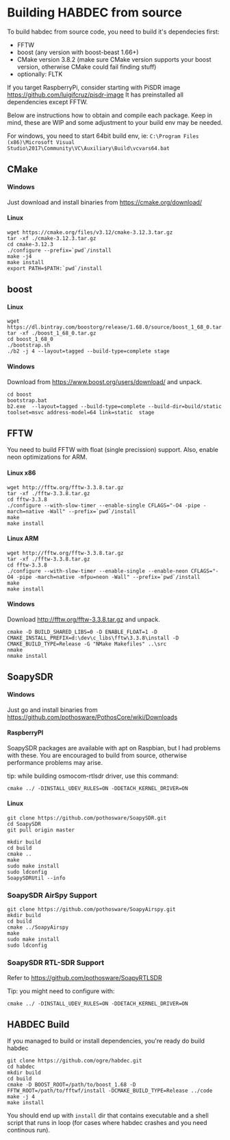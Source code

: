 # Building HABDEC from source

To build habdec from source code, you need to build it's dependecies first:
- FFTW
- boost (any version with boost-beast 1.66+)
- CMake version 3.8.2 (make sure CMake version supports your boost version, otherwise CMake could fail finding stuff)
- optionally: FLTK

If you target RaspberryPi, consider starting with PiSDR image https://github.com/luigifcruz/pisdr-image
It has preinstalled all dependencies except FFTW.

Below are instructions how to obtain and compile each package. Keep in mind, these are WIP and some adjustment to your build env may be needed.

For windows, you need to start 64bit build env, ie: `C:\Program Files (x86)\Microsoft Visual Studio\2017\Community\VC\Auxiliary\Build\vcvars64.bat`

## CMake

#### Windows
Just download and install binaries from https://cmake.org/download/

#### Linux
    wget https://cmake.org/files/v3.12/cmake-3.12.3.tar.gz
    tar -xf ./cmake-3.12.3.tar.gz
    cd cmake-3.12.3
    ./configure --prefix=`pwd`/install
    make -j4
    make install
    export PATH=$PATH:`pwd`/install


## boost

#### Linux
    wget https://dl.bintray.com/boostorg/release/1.68.0/source/boost_1_68_0.tar.gz
    tar -xf ./boost_1_68_0.tar.gz
    cd boost_1_68_0
    ./bootstrap.sh
    ./b2 -j 4 --layout=tagged --build-type=complete stage

#### Windows
Download from https://www.boost.org/users/download/ and unpack.

    cd boost
    bootstrap.bat
    b2.exe  --layout=tagged --build-type=complete --build-dir=build/static toolset=msvc address-model=64 link=static  stage


## FFTW
You need to build FFTW with float (single precission) support. Also, enable neon optimizations for ARM.

#### Linux x86
    wget http://fftw.org/fftw-3.3.8.tar.gz
    tar -xf ./fftw-3.3.8.tar.gz
    cd fftw-3.3.8
    ./configure --with-slow-timer --enable-single CFLAGS="-O4 -pipe -march=native -Wall" --prefix=`pwd`/install
    make
    make install

#### Linux ARM
    wget http://fftw.org/fftw-3.3.8.tar.gz
    tar -xf ./fftw-3.3.8.tar.gz
    cd fftw-3.3.8
    ./configure --with-slow-timer --enable-single --enable-neon CFLAGS="-O4 -pipe -march=native -mfpu=neon -Wall" --prefix=`pwd`/install
    make
    make install

#### Windows
Download http://fftw.org/fftw-3.3.8.tar.gz and unpack.

    cmake -D BUILD_SHARED_LIBS=0 -D ENABLE_FLOAT=1 -D CMAKE_INSTALL_PREFIX=d:\dev\c_libs\fftw\3.3.8\install -D CMAKE_BUILD_TYPE=Release -G "NMake Makefiles" ..\src
    nmake
    nmake install


## SoapySDR

#### Windows
Just go and install binaries from https://github.com/pothosware/PothosCore/wiki/Downloads

#### RaspberryPI
SoapySDR packages are available with apt on Raspbian, but I had problems with these.
You are encouraged to build from source, otherwise performance problems may arise.

tip: while building osmocom-rtlsdr driver, use this command:

    cmake ../ -DINSTALL_UDEV_RULES=ON -DDETACH_KERNEL_DRIVER=ON

#### Linux

    git clone https://github.com/pothosware/SoapySDR.git
    cd SoapySDR
    git pull origin master

    mkdir build
    cd build
    cmake ..
    make
    sudo make install
    sudo ldconfig
    SoapySDRUtil --info

### SoapySDR AirSpy Support

    git clone https://github.com/pothosware/SoapyAirspy.git
    mkdir build
    cd build
    cmake ../SoapyAirspy
    make
    sudo make install
    sudo ldconfig

### SoapySDR RTL-SDR Support
Refer to https://github.com/pothosware/SoapyRTLSDR

Tip: you might need to configure with:

`cmake ../ -DINSTALL_UDEV_RULES=ON -DDETACH_KERNEL_DRIVER=ON`


## HABDEC Build

If you managed to build or install dependencies, you're ready do build habdec

    git clone https://github.com/ogre/habdec.git
    cd habdec
    mkdir build
    cd build
    cmake -D BOOST_ROOT=/path/to/boost_1.68 -D FFTW_ROOT=/path/to/fftwf/install -DCMAKE_BUILD_TYPE=Release ../code
    make -j 4
    make install

You should end up with `install` dir that contains executable and a shell script that runs in loop (for cases where habdec crashes and you need continous run).
